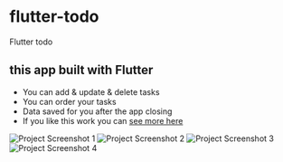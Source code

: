 # flutter-todo
Flutter todo 

## this app built with Flutter
- You can add & update & delete tasks
- You can order your tasks
- Data saved for you after the app closing
- If you like this work you can <a href="https://github.com/akramdev-ye">see more here</a>

![Project Screenshot 1](scs/1.png)
![Project Screenshot 2](scs/2.png)
![Project Screenshot 3](scs/3.png)
![Project Screenshot 4](scs/4.png)

